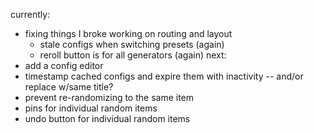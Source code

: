 currently:
- fixing things I broke working on routing and layout
  - stale configs when switching presets (again)
  - reroll button is for all generators (again)
next:
- add a config editor
- timestamp cached configs and expire them with inactivity -- and/or replace w/same title?
- prevent re-randomizing to the same item
- pins for individual random items
- undo button for individual random items
